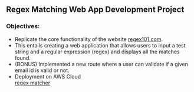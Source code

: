 ## Regex Matching Web App Development Project

### Objectives:
* Replicate the core functionality of the website [regex101.com](regex101.com). 
* This entails creating a web application that allows users to input a test string and a regular expression (regex) and displays all the matches found.
* (BONUS) Implemented a new route where a user can validate if a given email id is valid or not.
* Deployment on AWS Cloud <br>
[regex matcher](https://github.com/amiegirl/regex_matching_app/assets/81017006/3a5098bd-5158-467a-819d-fe3a6b1209b5)


